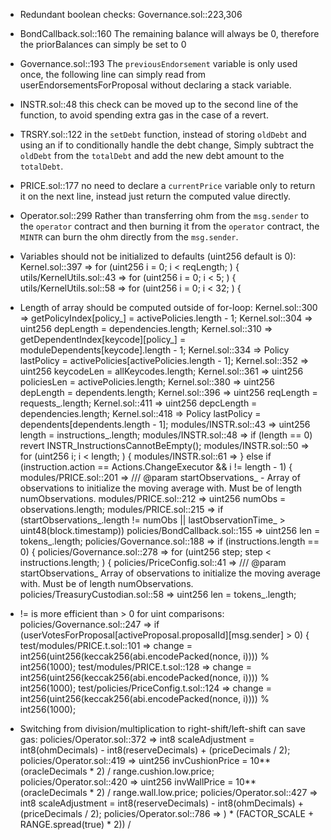 * Redundant boolean checks: Governance.sol::223,306

* BondCallback.sol::160 The remaining balance will always be 0, therefore the priorBalances can simply be set to 0

* Governance.sol::193 The `previousEndorsement` variable is only used once, the following line can simply read from userEndorsementsForProposal without declaring a stack variable.

* INSTR.sol::48 this check can be moved up to the second line of the function, to avoid spending extra gas in the case of a revert.

* TRSRY.sol::122 in the `setDebt` function, instead of storing `oldDebt` and using an if to conditionally handle the debt change, Simply subtract the `oldDebt` from the `totalDebt` and add the new debt amount to the `totalDebt`.

* PRICE.sol::177 no need to declare a `currentPrice` variable only to return it on the next line, instead just return the computed value directly.

* Operator.sol::299 Rather than transferring ohm from the `msg.sender` to the `operator` contract and then burning it from the `operator` contract, the `MINTR` can burn the ohm directly from the `msg.sender`.

* Variables should not be initialized to defaults (uint256 default is 0):
  Kernel.sol::397 => for (uint256 i = 0; i < reqLength; ) {
  utils/KernelUtils.sol::43 => for (uint256 i = 0; i < 5; ) {
  utils/KernelUtils.sol::58 => for (uint256 i = 0; i < 32; ) {

* Length of array should be computed outside of for-loop:
  Kernel.sol::300 => getPolicyIndex[policy_] = activePolicies.length - 1;
  Kernel.sol::304 => uint256 depLength = dependencies.length;
  Kernel.sol::310 => getDependentIndex[keycode][policy_] = moduleDependents[keycode].length - 1;
  Kernel.sol::334 => Policy lastPolicy = activePolicies[activePolicies.length - 1];
  Kernel.sol::352 => uint256 keycodeLen = allKeycodes.length;
  Kernel.sol::361 => uint256 policiesLen = activePolicies.length;
  Kernel.sol::380 => uint256 depLength = dependents.length;
  Kernel.sol::396 => uint256 reqLength = requests_.length;
  Kernel.sol::411 => uint256 depcLength = dependencies.length;
  Kernel.sol::418 => Policy lastPolicy = dependents[dependents.length - 1];  modules/INSTR.sol::43 => uint256 length = instructions_.length;
  modules/INSTR.sol::48 => if (length == 0) revert INSTR_InstructionsCannotBeEmpty();
  modules/INSTR.sol::50 => for (uint256 i; i < length; ) {
  modules/INSTR.sol::61 => } else if (instruction.action == Actions.ChangeExecutor && i != length - 1) {
  modules/PRICE.sol::201 => /// @param  startObservations_ - Array of observations to initialize the moving average with. Must be of length numObservations.
  modules/PRICE.sol::212 => uint256 numObs = observations.length;
  modules/PRICE.sol::215 => if (startObservations_.length != numObs || lastObservationTime_ > uint48(block.timestamp))
  policies/BondCallback.sol::155 => uint256 len = tokens_.length;
  policies/Governance.sol::188 => if (instructions.length == 0) {
  policies/Governance.sol::278 => for (uint256 step; step < instructions.length; ) {
  policies/PriceConfig.sol::41 => /// @param startObservations_   Array of observations to initialize the moving average with. Must be of length numObservations.
  policies/TreasuryCustodian.sol::58 => uint256 len = tokens_.length;  

* != is more efficient than > 0 for uint comparisons:
  policies/Governance.sol::247 => if (userVotesForProposal[activeProposal.proposalId][msg.sender] > 0) {
  test/modules/PRICE.t.sol::101 => change = int256(uint256(keccak256(abi.encodePacked(nonce, i)))) % int256(1000);
  test/modules/PRICE.t.sol::128 => change = int256(uint256(keccak256(abi.encodePacked(nonce, i)))) % int256(1000);
  test/policies/PriceConfig.t.sol::124 => change = int256(uint256(keccak256(abi.encodePacked(nonce, i)))) % int256(1000);

* Switching from division/multiplication to right-shift/left-shift can save gas:
  policies/Operator.sol::372 => int8 scaleAdjustment = int8(ohmDecimals) - int8(reserveDecimals) + (priceDecimals / 2);
  policies/Operator.sol::419 => uint256 invCushionPrice = 10**(oracleDecimals * 2) / range.cushion.low.price;
  policies/Operator.sol::420 => uint256 invWallPrice = 10**(oracleDecimals * 2) / range.wall.low.price;
  policies/Operator.sol::427 => int8 scaleAdjustment = int8(reserveDecimals) - int8(ohmDecimals) + (priceDecimals / 2);
  policies/Operator.sol::786 => ) * (FACTOR_SCALE + RANGE.spread(true) * 2)) /  
